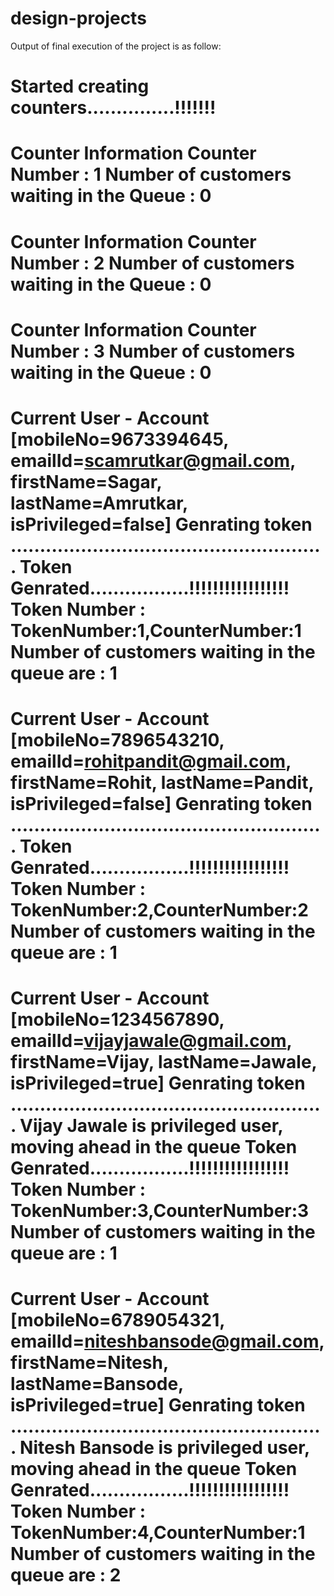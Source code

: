 # design-projects
Output of final execution of the project is as follow: 

Started creating counters...............!!!!!!!
====================================================================================== 
Counter Information
Counter Number : 1
Number of customers waiting in the Queue : 0
=============================================================================================
Counter Information
Counter Number : 2
Number of customers waiting in the Queue : 0
=============================================================================================
Counter Information
Counter Number : 3
Number of customers waiting in the Queue : 0
=============================================================================================
Current User - Account [mobileNo=9673394645, emailId=scamrutkar@gmail.com, firstName=Sagar, lastName=Amrutkar, isPrivileged=false]
Genrating token ......................................................
Token Genrated.................!!!!!!!!!!!!!!!!!
Token Number : TokenNumber:1,CounterNumber:1
Number of customers waiting in the queue are : 1
========================================================================================
Current User - Account [mobileNo=7896543210, emailId=rohitpandit@gmail.com, firstName=Rohit, lastName=Pandit, isPrivileged=false]
Genrating token ......................................................
Token Genrated.................!!!!!!!!!!!!!!!!!
Token Number : TokenNumber:2,CounterNumber:2
Number of customers waiting in the queue are : 1
========================================================================================
Current User - Account [mobileNo=1234567890, emailId=vijayjawale@gmail.com, firstName=Vijay, lastName=Jawale, isPrivileged=true]
Genrating token ......................................................
Vijay Jawale is privileged user, moving ahead in the queue
Token Genrated.................!!!!!!!!!!!!!!!!!
Token Number : TokenNumber:3,CounterNumber:3
Number of customers waiting in the queue are : 1
========================================================================================
Current User - Account [mobileNo=6789054321, emailId=niteshbansode@gmail.com, firstName=Nitesh, lastName=Bansode, isPrivileged=true]
Genrating token ......................................................
Nitesh Bansode is privileged user, moving ahead in the queue
Token Genrated.................!!!!!!!!!!!!!!!!!
Token Number : TokenNumber:4,CounterNumber:1
Number of customers waiting in the queue are : 2
========================================================================================
